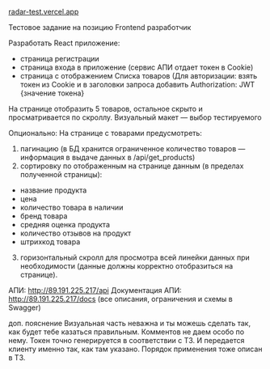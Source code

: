 [radar-test.vercel.app](https://radar-test.vercel.app/)

Тестовое задание на позицию Frontend разработчик

Разработать React приложение:
- страница регистрации
- страница входа в приложение (сервис АПИ отдает токен в Cookie)
- страница с отображением Списка товаров (Для авторизации: взять токен из Cookie и в заголовки запроса добавить Authorization: JWT {значение токена}

На странице отобразить 5 товаров, остальное скрыто и просматривается по скроллу.
Визуальный макет — выбор тестируемого

Опционально:
На странице с товарами предусмотреть:
1) пагинацию (в БД хранится ограниченное количество товаров — информация в выдаче данных в /api/get_products) 
2) сортировку по отображенным на странице данным (в пределах полученной страницы): 
- название продукта
- цена
- количество товара в наличии
- бренд товара
- средняя оценка продукта
- количество отзывов на продукт
- штрихкод товара
3) горизонтальный скролл для просмотра всей линейки данных при необходимости (данные должны корректно отобразиться на странице).

АПИ: http://89.191.225.217/api
Документация АПИ: http://89.191.225.217/docs (все описания, ограничения и схемы в Swagger)


доп. пояснение
Визуальная часть неважна и ты можешь сделать так, как будет тебе казаться правильным. Комментов не даем особо по нему.
Токен точно генерируется в соответствии с ТЗ. И передается клиенту именно так, как там указано. Порядок применения тоже описан в ТЗ.


